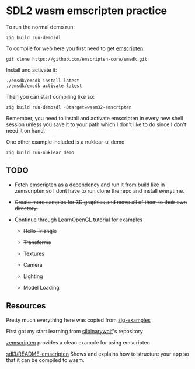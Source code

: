 # SDL2 wasm emscripten practice

To run the normal demo run:

```
zig build run-demosdl
```


To compile for web here you first need to get [emscripten](https://emscripten.org/docs/getting_started/downloads.html)

```
git clone https://github.com/emscripten-core/emsdk.git
```


Install and activate it:

```
./emsdk/emsdk install latest
./emsdk/emsdk activate latest
```


Then you can start compiling like so:

```
zig build run-demosdl -Dtarget=wasm32-emscripten
```


Remember, you need to install and activate emscripten in every new shell session unless you save it to your path which I don't like to do since I don't need it on hand.


One other example included is a nuklear-ui demo

```
zig build run-nuklear_demo
```


## TODO

*	Fetch emscripten as a dependency and run it from build like in zemscripten so I dont have to run clone the repo and install everytime.

*	~~Create more samples for 3D graphics and move all of them to their own directory.~~

*   Continue through LearnOpenGL tutorial for examples

    * ~~Hello Triangle~~

    * ~~Transforms~~

    * Textures

    * Camera

    * Lighting

    * Model Loading



## Resources



Pretty much everything here was copied from [zig-examples](https://github.com/castholm/zig-examples)

First got my start learning from [silbinarywolf](https://github.com/silbinarywolf/sdl-zig-demo-emscripten)'s repository

[zemscripten](https://github.com/zig-gamedev/zemscripten) provides a clean example for using emscripten

[sdl3/README-emscripten](https://wiki.libsdl.org/SDL3/README-emscripten) Shows and explains how to structure your app so that it can be compiled to wasm.
